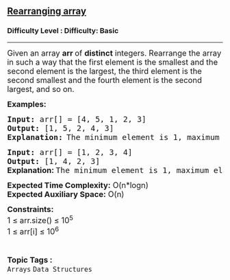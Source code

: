 <h2><a href="https://www.geeksforgeeks.org/problems/rearranging-array1648/1">Rearranging array</a></h2><h3>Difficulty Level : Difficulty: Basic</h3><hr><div class="problems_problem_content__Xm_eO"><p><span style="font-size: 18px;">Given an array&nbsp;</span><strong style="font-size: 18px;">arr&nbsp;</strong><span style="font-size: 18px;">of&nbsp;</span><strong style="font-size: 18px;">distinct</strong><span style="font-size: 18px;"> integers. Rearrange the array in such a way that the first element is the smallest and the second element is the largest, the third element is the second smallest and the fourth element is the second largest, and so on.</span></p>
<p><span style="font-size: 18px;"><strong>Examples:</strong></span></p>
<pre><span style="font-size: 18px;"><strong>Input: </strong>arr[] = [4, 5, 1, 2, 3]
<strong>Output: </strong>[1, 5, 2, 4, 3]
</span><strong><span style="font-size: 18px;">Explanation:</span> </strong><span style="font-size: 18px;">The minimum element is 1, maximum element is 5, second minimum is 2 and so on, thus the rearranged array is [1, 5, 2, 4, 3]</span></pre>
<pre><span style="font-size: 18px;"><strong>Input: </strong>arr[] = [1, 2, 3, 4]
<strong>Output: </strong>[1, 4, 2, 3]<br></span><strong style="font-size: 18px; font-family: -apple-system, BlinkMacSystemFont, 'Segoe UI', Roboto, Oxygen, Ubuntu, Cantarell, 'Open Sans', 'Helvetica Neue', sans-serif;">Explanation: </strong><span style="font-size: 18px;">The minimum element is 1, maximum element is 4, second minimum is 2 and so on, thus the rearranged array is [1, 4, 2, 3]</span></pre>
<p><span style="font-size: 18px;"><strong>Expected Time Complexity:</strong> O(n*logn)<br><strong>Expected Auxiliary Space:</strong> O(n)</span></p>
<p><span style="font-size: 18px;"><strong>Constraints:</strong><br>1 ≤ arr.size() ≤ 10<sup>5</sup><br>1 ≤ arr[i] ≤ 10<sup>6</sup></span></p></div><br><p><span style=font-size:18px><strong>Topic Tags : </strong><br><code>Arrays</code>&nbsp;<code>Data Structures</code>&nbsp;